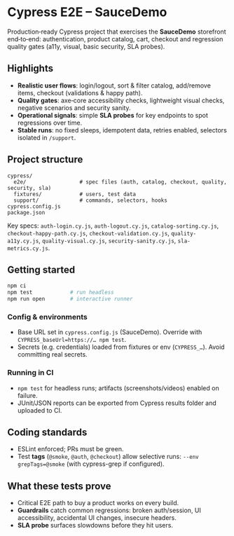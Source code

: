# Cypress E2E – SauceDemo

Production‑ready Cypress project that exercises the **SauceDemo** storefront end‑to‑end: authentication, product catalog, cart, checkout and regression quality gates (a11y, visual, basic security, SLA probes).

## Highlights
- **Realistic user flows**: login/logout, sort & filter catalog, add/remove items, checkout (validations & happy path).
- **Quality gates**: axe‑core accessibility checks, lightweight visual checks, negative scenarios and security sanity.
- **Operational signals**: simple **SLA probes** for key endpoints to spot regressions over time.
- **Stable runs**: no fixed sleeps, idempotent data, retries enabled, selectors isolated in `/support`.

## Project structure
```
cypress/
  e2e/                 # spec files (auth, catalog, checkout, quality, security, sla)
  fixtures/            # users, test data
  support/             # commands, selectors, hooks
cypress.config.js
package.json
```
Key specs: `auth-login.cy.js`, `auth-logout.cy.js`, `catalog-sorting.cy.js`, `checkout-happy-path.cy.js`, `checkout-validation.cy.js`, `quality-a11y.cy.js`, `quality-visual.cy.js`, `security-sanity.cy.js`, `sla-metrics.cy.js`.

## Getting started
```bash
npm ci
npm test            # run headless
npm run open        # interactive runner
```

### Config & environments
- Base URL set in `cypress.config.js` (SauceDemo). Override with `CYPRESS_baseUrl=https://… npm test`.
- Secrets (e.g. credentials) loaded from fixtures or env (`CYPRESS_…`). Avoid committing real secrets.

### Running in CI
- `npm test` for headless runs; artifacts (screenshots/videos) enabled on failure.
- JUnit/JSON reports can be exported from Cypress results folder and uploaded to CI.

## Coding standards
- ESLint enforced; PRs must be green.
- Test **tags** (`@smoke`, `@auth`, `@checkout`) allow selective runs: `--env grepTags=@smoke` (with cypress-grep if configured).

## What these tests prove
- Critical E2E path to buy a product works on every build.
- **Guardrails** catch common regressions: broken auth/session, UI accessibility, accidental UI changes, insecure headers.
- **SLA probe** surfaces slowdowns before they hit users.
